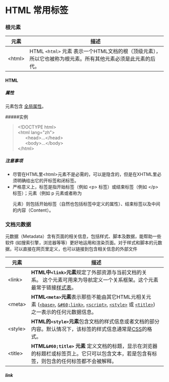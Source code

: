 # HTML 常用标签

### 根元素
元素 | 描述
-------|-------
&#60;html> | HTML `<html>` 元素 表示一个HTML文档的根（顶级元素），所以它也被称为根元素。所有其他元素必须是此元素的后代。

#### HTML
##### 属性
元素包含 [全局属性](https://developer.mozilla.org/zh-CN/docs/Web/HTML/Global_attributes)。

#####实例
> &#60;!DOCTYPE html><br>
  &#60;html lang="zh"><br>
&nbsp;&nbsp;&nbsp;&nbsp;&nbsp;&nbsp;&#60;head>...&#60;/head><br>
   &nbsp;&nbsp;&nbsp;&nbsp;&nbsp;&nbsp;&#60;body>...&#60;/body><br>
&#60;/html>


##### 注意事项
* 尽管在HTML里&#60;html>元素不是必需的，可以是隐含的，但是在XHTML里必须明确给出它的开标签和闭标签。
* 严格意义上，标签是指开始标签（例如 &#60;p> 标签）或结束标签（例如 &#60;/p> 标签）；元素（例如 p 元素或者称为<p>元素）则包括开始标签（自然也包括标签中定义的属性）、结束标签以及中间的内容（Content）。

### 文档元数据
元数据（Metadata）含有页面的相关信息，包括样式、脚本及数据，能帮助一些软件 (如搜索引擎，浏览器等等）更好地运用和渲染页面。对于样式和脚本的元数据，可以直接在网页里定义，也可以链接到包含相关信息的外部文件

元素 | 描述
-------|-------
&#60;link> | **HTML中`<link>`元素**规定了外部资源与当前文档的关系。 这个元素可用来为导航定义一个关系框架。这个元素最常于链接[样式表](https://developer.mozilla.org/zh-CN/docs/Glossary/CSS)。
&#60;meta> | **HTML`<meta>`元素**表示那些不能由其它HTML元相关元素 ([`<base>`](https://developer.mozilla.org/zh-CN/docs/Web/HTML/Element/base "HTML <base> 元素 指定用于一个文档中包含的所有相对URL的基本URL。一份中只能有一个<base>元素。"), [`&#60;link>`](https://developer.mozilla.org/zh-CN/docs/Web/HTML/Element/link "HTML 中&#60;link>元素规定了外部资源与当前文档的关系。 这个元素可用来为导航定义一个关系框架。这个元素最常于链接样式表。"), [`<script>`](https://developer.mozilla.org/zh-CN/docs/Web/HTML/Element/script "HTML <script> 元素用于嵌入或引用可执行脚本。"), [`<style>`](https://developer.mozilla.org/zh-CN/docs/Web/HTML/Element/style "HTML的<style>元素包含文档的样式信息或者文档的部分内容。默认情况下，该标签的样式信息通常是CSS的格式。") 或 [`<title>`](https://developer.mozilla.org/zh-CN/docs/Web/HTML/Element/title "HTML <title> 元素 定义文档的标题，显示在浏览器的标题栏或标签页上。它只可以包含文本，若是包含有标签，则包含的任何标签都不会被解释。")) 之一表示的任何元数据信息。
&#60;style> | **HTML的`<style>`元素**包含文档的样式信息或者文档的部分内容。默认情况下，该标签的样式信息通常是[CSS](https://developer.mozilla.org/en-US/docs/Web/CSS)的格式。
&#60;title> | **HTML`&#60;title>` 元素** 定义文档的标题，显示在浏览器的标题栏或标签页上。它只可以包含文本，若是包含有标签，则包含的任何标签都不会被解释。

##### link




 